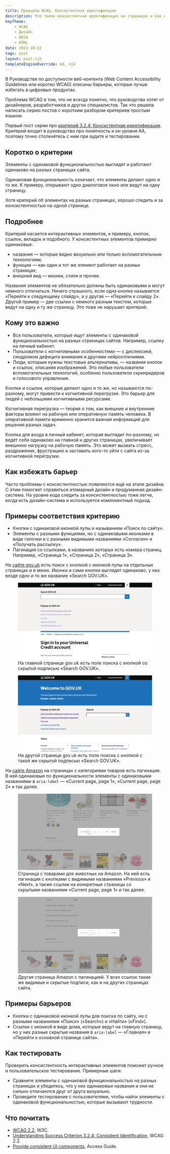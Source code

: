 ```yaml
---
title: Принципы WCAG. Консистентная идентификация
description: Что такое консистентная идентификация на страницах и как избежать этот барьер.
keyTheme:
    - WCAG
    - Дизайн
    - ARIA
    - HTML
date: 2022-10-22
tags: post
layout: post.njk
templateEngineOverride: md, njk
---
```

В Руководстве по доступности веб-контента (Web Content Accessibility Guidelines или коротко WCAG) описаны барьеры, которые лучше избегать в цифровых продуктах.

Проблема WCAG в том, что не всегда понятно, что руководства хотят от дизайнеров, разработчиков и других специалистов. Так что решила написать серию постов с коротким разбором критериев простым языком.

Первый пост серии про [критерий 3.2.4: Консистентная идентификация](https://www.w3.org/TR/WCAG22/#consistent-identification). Критерий входит в руководство про понятность и он уровня AA, поэтому точно столкнётесь с ним при аудите и тестировании.

## Коротко о критерии

Элементы с одинаковой функциональностью выглядят и работают одинаково на разных страницах сайта.

Одинаковая функциональность означает, что элементы делают одно и то же. К примеру, открывают одно диалоговое окно или ведут на одну страницу.

Хотя критерий об элементах на разных страницах, хорошо следить и за консистентностью на одной странице.

## Подробнее

Критерий касается интерактивных элементов, к примеру, кнопок, ссылок, вкладок и подобного. У консистентных элементов примерно одинаковые:

- названия — которые видно визуально или только вспомогательным технологиям;
- функции — как один и тот же элемент работает на разных страницах;
- внешний вид — иконки, стили и прочее.

Названия элементов не обязательно должны быть одинаковыми и могут немного отличаться. Ничего страшного, если одна кнопка называется «Перейти к следующему слайду», а у другая — «Перейти к слайду 2». Другой пример — две ссылки с немного разным текстом, которые ведут на одну и ту же страницу. Это тоже не нарушает критерий.

## Кому это важно

- Все пользователи, которые ищут элементы с одинаковой функциональностью на разных страницах сайтов. Например, ссылку на личный кабинет.
- Пользователи с когнитивными особенностями — с дислексией, синдромом дефицита внимания и другими нейроотличиями.
- Люди, которым нужны текстовые альтернативы, — названия кнопок и ссылок, описания изображений. Это любые пользователи вспомогательных технологий, особенно пользователи скринридеров и голосового управления.

Кнопки и ссылки, которые делают одно и то же, но называются по-разному, могут привести к когнитивной перегрузке. Это барьер для людей с небольшими когнитивными ресурсами.

Когнитивная перегрузка — теория о том, как внешние и внутренние факторы влияют на рабочую или оперативную память человека. В оперативной памяти временно хранится важная информаций для решения разных задач.

Кнопка для входа в личный кабинет, которая выглядит по-разному, но ведёт себя одинаково на главной и других страницах, увеличивает внешнюю нагрузку на рабочую память. Это может вызвать стресс, раздражение, фрустрацию и заставить кого-то уйти с сайта из-за когнитивной перегрузки.

## Как избежать барьер

Часто проблемы с консистентностью появляются ещё на этапе дизайна. С этим помогает справиться атомарный дизайн и продуманная дизайн-система. На уровне кода следить за консистентностью тоже легче, когда есть дизайн-система и используется компонентный подход.

## Примеры соответствия критерию

- Кнопки с одинаковой иконкой лупы и называнием «Поиск по сайту».
- Элементы с разными функциями, но с одинаковыми иконками в виде галочки и c разными видимыми названиями «Согласен» и «Получать рассылку».
- Пагинация со ссылками, в названиях которых есть номера страниц. Например, «Страница 1», «Страница 2», «Страница 3».

На [сайте gov.uk](http://gov.uk/) есть поиск с кнопкой с иконкой лупы на отдельных страницах и в меню. Иконки и сами кнопки выглядят одинаково, у них везде одно и то же название «Search GOV.UK».

<figure>
	<img src="images/govuk-second-page.png" alt="">
	<figcaption>На главной странице gov.uk есть поле поиска с кнопкой со скрытой подписью «Search GOV.UK».</figcaption>
</figure>

<figure>
	<img src="images/govuk-first-page.png" alt="">
	<figcaption>На другой странице gov.uk есть поле поиска с кнопкой с такой же скрытой подписью «Search GOV.UK».</figcaption>
</figure>

На [сайте Amazon](https://www.amazon.com/) на страницах с категориями товаров есть пагинация. В ней одинаковые по функциональности элементы с одинаковыми названиями в `aria-label` — «Current page, page 1», «Current page, page 2» и так далее.

<figure>
	<img src="images/amazon-first-page.png" alt="">
	<figcaption>Страница с товарами для животных на Amazon. На ней есть пагинация с кнопками с видимыми названиями «Previous» и «Next», а также ссылки на конкретные страницы со скрытыми названиями «Current page, page 1» и так далее.</figcaption>
</figure>

<figure>
	<img src="images/amazon-second-page.png" alt="">
	<figcaption>Другая страница Amazon с пагинацией. У всех ссылок такие же видимые и скрытые подписи, как и на других страницах сайта.</figcaption>
</figure>

## Примеры барьеров

- Кнопки с одинаковой иконкой лупы для поиска по сайту, но с разными названиями «Поиск» («Search») и «Найти» («Find»).
- Ссылки с иконкой в виде дома, которые ведут на главную страницу, но у них разные скрытые названия в `aria-label` — «Главная» и «Перейти к основной странице сайта».

## Как тестировать

Проверить консистентность интерактивных элементов поможет ручное и пользовательское тестирование. Примерные шаги:

- Сравните элементы с одинаковой функциональностью на разных страницах и убедитесь, что у них одинаковые названия и они не сильно отличаются друг от друга визуально.
- Проведите тестирование с пользователями, чтобы найти элементы с одинаковой функциональностью, которые вызывают трудности.

## Что почитать

- [WCAG 2.2](https://www.w3.org/TR/WCAG22/), W3C.
- [Understanding Success Criterion 3.2.4: Consistent Identification](https://www.w3.org/WAI/WCAG22/Understanding/consistent-identification.html), WCAG 2.2.
- [Provide consistent UI components](https://www.accessguide.io/guide/consistent-ui/), Access Guide.
